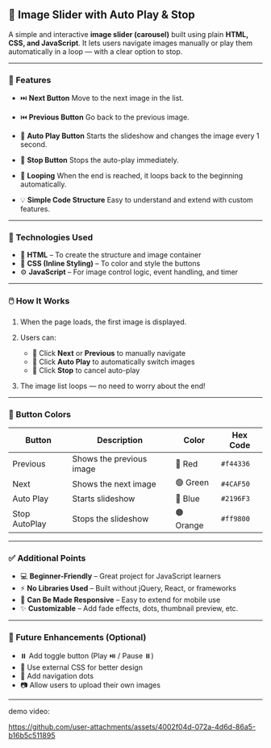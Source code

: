 

## 📸 Image Slider with Auto Play & Stop

A simple and interactive **image slider (carousel)** built using plain **HTML, CSS, and JavaScript**.
It lets users navigate images manually or play them automatically in a loop — with a clear option to stop.

---

### 🔧 Features

* ⏭️ **Next Button**
  Move to the next image in the list.

* ⏮️ **Previous Button**
  Go back to the previous image.

* 🔁 **Auto Play Button**
  Starts the slideshow and changes the image every 1 second.

* 🛑 **Stop Button**
  Stops the auto-play immediately.

* 🔄 **Looping**
  When the end is reached, it loops back to the beginning automatically.

* 💡 **Simple Code Structure**
  Easy to understand and extend with custom features.

---

### 🧱 Technologies Used

* 🧾 **HTML** – To create the structure and image container
* 🎨 **CSS (Inline Styling)** – To color and style the buttons
* ⚙️ **JavaScript** – For image control logic, event handling, and timer

---

### 🖱️ How It Works

1. When the page loads, the first image is displayed.
2. Users can:

   * 🔘 Click **Next** or **Previous** to manually navigate
   * 🔘 Click **Auto Play** to automatically switch images
   * 🔘 Click **Stop** to cancel auto-play
3. The image list loops — no need to worry about the end!

---

### 🎨 Button Colors

| Button        | Description              | Color     | Hex Code  |
| ------------- | ------------------------ | --------- | --------- |
| Previous      | Shows the previous image | 🔴 Red    | `#f44336` |
| Next          | Shows the next image     | 🟢 Green  | `#4CAF50` |
| Auto Play     | Starts slideshow         | 🔵 Blue   | `#2196F3` |
| Stop AutoPlay | Stops the slideshow      | 🟠 Orange | `#ff9800` |

---

### ✅ Additional Points

* 💻 **Beginner-Friendly** – Great project for JavaScript learners
* ⚡ **No Libraries Used** – Built without jQuery, React, or frameworks
* 📱 **Can Be Made Responsive** – Easy to extend for mobile use
* ✨ **Customizable** – Add fade effects, dots, thumbnail preview, etc.

---

### 📌 Future Enhancements (Optional)

* ⏸️ Add toggle button (Play ⏯️ / Pause ⏸️)
* 🌈 Use external CSS for better design
* 🔘 Add navigation dots
* 📷 Allow users to upload their own images

---
demo video:

https://github.com/user-attachments/assets/4002f04d-072a-4d6d-86a5-b16b5c511895



